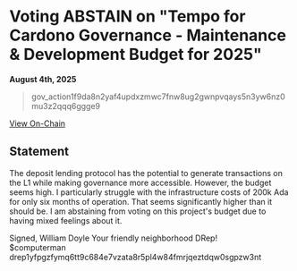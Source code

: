# Voting ABSTAIN on "Tempo for Cardono Governance - Maintenance & Development Budget for 2025"

**August 4th, 2025**

> gov_action1f9da8n2yaf4updxzmwc7fnw8ug2gwnpvqays5n3yw6nz0mu3z2qqq6ggge9

[View On-Chain](https://cardanoscan.io/vote/5432d2ba68b18253341d6ba8ef00e4b358372d8105e259466cee7518cb173bc7)

## Statement

The deposit lending protocol has the potential to generate transactions on the L1 while making governance more accessible. However, the budget seems high. I particularly struggle with the infrastructure costs of 200k Ada for only six months of operation. That seems significantly higher than it should be. I am abstaining from voting on this project's budget due to having mixed feelings about it. 

Signed,
William Doyle
Your friendly neighborhood DRep! <br>
$computerman <br>
drep1yfpgzfymq6tt9c684e7vzata8r5pl4w84fmrjqeztdqw0sgpzw3nt